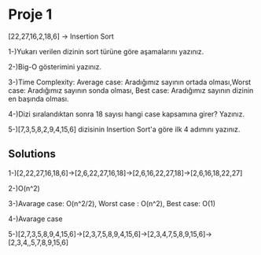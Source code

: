 # Proje 1
[22,27,16,2,18,6] -> Insertion Sort

1-)Yukarı verilen dizinin sort türüne göre aşamalarını yazınız.

2-)Big-O gösterimini yazınız.

3-)Time Complexity: Average case: Aradığımız sayının ortada olması,Worst case: Aradığımız sayının sonda olması, Best case: Aradığımız sayının dizinin en başında olması.

4-)Dizi sıralandıktan sonra 18 sayısı hangi case kapsamına girer? Yazınız.

5-)[7,3,5,8,2,9,4,15,6] dizisinin Insertion Sort'a göre ilk 4 adımını yazınız.

## Solutions 
1-)[2,22,27,16,18,6]->[2,6,22,27,16,18]->[2,6,16,22,27,18]->[2,6,16,18,22,27]

2-)O(n^2)

3-)Avarage case: O(n^2/2), Worst case : O(n^2), Best case: O(1)

4-)Avarage case

5-)[2,7,3,5,8,9,4,15,6]->[2,3,7,5,8,9,4,15,6]->[2,3,4,7,5,8,9,15,6]->[2,3,4,,5,7,8,9,15,6]
